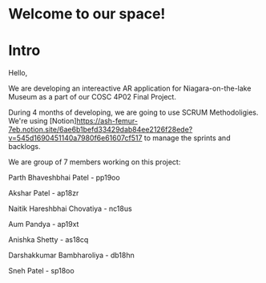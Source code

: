 # Welcome to our space!

# Intro

Hello, 

We are developing an intereactive AR application for Niagara-on-the-lake Museum as a part of our COSC 4P02 Final Project.

During 4 months of developing, we are going to use SCRUM Methodoligies. We're using [Notion]https://ash-femur-7eb.notion.site/6ae6b1befd33429dab84ee2126f28ede?v=545d1690451140a7980f6e61607cf517 to manage the sprints and backlogs. 

We are group of 7 members working on this project:

Parth Bhaveshbhai Patel -  pp19oo

Akshar Patel - ap18zr

Naitik Hareshbhai Chovatiya - nc18us

Aum Pandya - ap19xt

Anishka Shetty - as18cq

Darshakkumar Bambharoliya - db18hn

Sneh Patel - sp18oo

